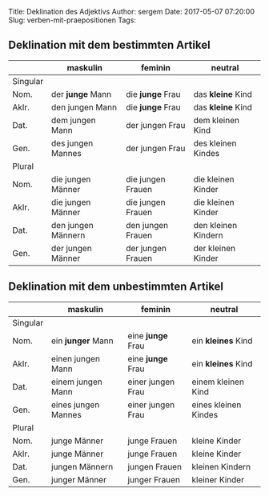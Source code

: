 Title: Deklination des Adjektivs
Author: sergem
Date: 2017-05-07 07:20:00
Slug: verben-mit-praepositionen
Tags: 


## Deklination mit dem bestimmten Artikel


| | maskulin |  feminin | neutral | 
| - | - | - | - |
Singular | 
Nom.  | der **junge** Mann   | die **junge** Frau | das **kleine** Kind
Aklr. | den jungen Mann  | die **junge** Frau | das **kleine** Kind
Dat.  | dem jungen Mann  | der jungen Frau | dem kleinen Kind
Gen.  | des jungen Mannes | der jungen Frau | des kleinen Kindes
Plural | 
Nom.  | die jungen Männer | die jungen Frauen | die kleinen Kinder
Aklr. | die jungen Männer | die jungen Frauen | die kleinen Kinder
Dat.  | den jungen Männern | den jungen Frauen | den kleinen Kindern
Gen.  | der jungen Männer | der jungen Frauen | der kleinen Kinder

## Deklination mit dem unbestimmten Artikel

| | maskulin |  feminin | neutral | 
| - | - | - | - |
Singular | 
Nom.  | ein **junger** Mann   | eine **junge** Frau | ein **kleines** Kind
Aklr. | einen jungen Mann  | eine **junge** Frau | ein **kleines** Kind
Dat.  | einem jungen Mann  | einer jungen Frau | einem kleinen Kind
Gen.  | eines jungen Mannes | einer jungen Frau | eines kleinen Kindes
Plural | 
Nom.  | junge Männer |  junge Frauen | kleine Kinder
Aklr. |  junge Männer |  junge Frauen | kleine Kinder
Dat.  |  jungen Männern |  jungen Frauen | kleinen Kindern
Gen.  |  junger Männer |  junger Frauen | kleiner Kinder
